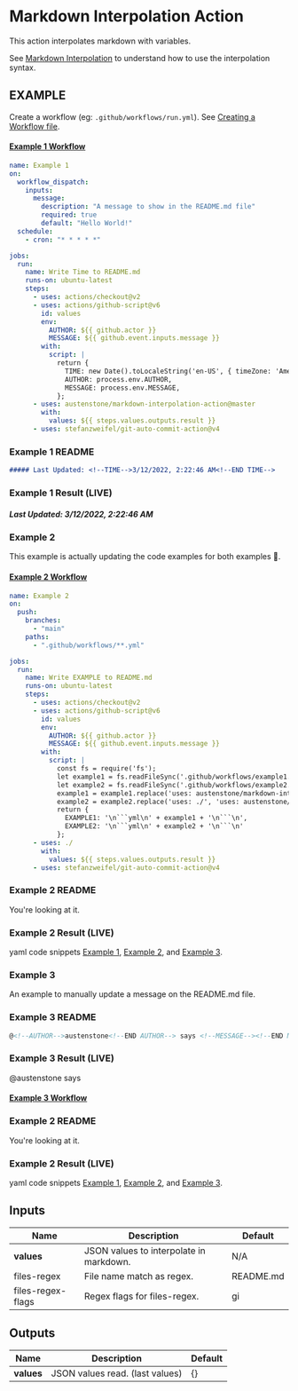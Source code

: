 # Markdown Interpolation Action

This action interpolates markdown with variables.

See [Markdown Interpolation](https://github.com/austenstone/markdown-interpolation#writing) to understand how to use the interpolation syntax.

## EXAMPLE
Create a workflow (eg: `.github/workflows/run.yml`). See [Creating a Workflow file](https://help.github.com/en/articles/configuring-a-workflow#creating-a-workflow-file).

#### [Example 1 Workflow](.github/workflows/example1.yml)

<!--EXAMPLE1-->
```yml
name: Example 1
on:
  workflow_dispatch:
    inputs:
      message:
        description: "A message to show in the README.md file"
        required: true
        default: "Hello World!"
  schedule:
    - cron: "* * * * *"

jobs:
  run:
    name: Write Time to README.md
    runs-on: ubuntu-latest
    steps:
      - uses: actions/checkout@v2
      - uses: actions/github-script@v6
        id: values
        env:
          AUTHOR: ${{ github.actor }}
          MESSAGE: ${{ github.event.inputs.message }}
        with:
          script: |
            return {
              TIME: new Date().toLocaleString('en-US', { timeZone: 'America/New_York' }),
              AUTHOR: process.env.AUTHOR,
              MESSAGE: process.env.MESSAGE,
            };
      - uses: austenstone/markdown-interpolation-action@master
        with:
          values: ${{ steps.values.outputs.result }}
      - uses: stefanzweifel/git-auto-commit-action@v4

```
<!--END EXAMPLE1-->

### Example 1 README
```md
##### Last Updated: <!--TIME-->3/12/2022, 2:22:46 AM<!--END TIME-->
```

### Example 1 Result (LIVE)
##### Last Updated: <!--TIME-->3/12/2022, 2:22:46 AM<!--END TIME-->

### Example 2
This example is actually updating the code examples for both examples 🤯.

#### [Example 2 Workflow](.github/workflows/example2.yml)
<!--EXAMPLE2-->
```yml
name: Example 2
on:
  push:
    branches:
      - "main"
    paths:
      - ".github/workflows/**.yml"

jobs:
  run:
    name: Write EXAMPLE to README.md
    runs-on: ubuntu-latest
    steps:
      - uses: actions/checkout@v2
      - uses: actions/github-script@v6
        id: values
        env:
          AUTHOR: ${{ github.actor }}
          MESSAGE: ${{ github.event.inputs.message }}
        with:
          script: |
            const fs = require('fs');
            let example1 = fs.readFileSync('.github/workflows/example1.yml').toString();
            let example2 = fs.readFileSync('.github/workflows/example2.yml').toString();
            example1 = example1.replace('uses: austenstone/markdown-interpolation-action@master', 'uses: austenstone/markdown-interpolation-action@master');
            example2 = example2.replace('uses: ./', 'uses: austenstone/markdown-interpolation-action@master');
            return {
              EXAMPLE1: '\n```yml\n' + example1 + '\n```\n',
              EXAMPLE2: '\n```yml\n' + example2 + '\n```\n'
            };
      - uses: ./
        with:
          values: ${{ steps.values.outputs.result }}
      - uses: stefanzweifel/git-auto-commit-action@v4

```
<!--END EXAMPLE2-->

### Example 2 README
You're looking at it.

### Example 2 Result (LIVE)
yaml code snippets [Example 1](#example-1-workflow), [Example 2](#example-2-workflow), and [Example 3](#example-3-workflow).

### Example 3
An example to manually update a message on the README.md file.

### Example 3 README
```md
@<!--AUTHOR-->austenstone<!--END AUTHOR--> says <!--MESSAGE--><!--END MESSAGE-->
```

### Example 3 Result (LIVE)
@<!--AUTHOR-->austenstone<!--END AUTHOR--> says <!--MESSAGE--><!--END MESSAGE-->

#### [Example 3 Workflow](.github/workflows/example2.yml)
<!--EXAMPLE3-->
<!--END EXAMPLE3-->

### Example 2 README
You're looking at it.

### Example 2 Result (LIVE)
yaml code snippets [Example 1](#example-1-workflow), [Example 2](#example-2-workflow), and [Example 3](#example-3-workflow).

## Inputs

| Name | Description | Default |
| --- | - | - |
| **values** | JSON values to interpolate in markdown. | N/A |
| files-regex | File name match as regex. | README.md |
| files-regex-flags | Regex flags for files-regex. | gi |

## Outputs

| Name | Description | Default |
| --- | - | - |
| **values** | JSON values read. (last values) | {} |
